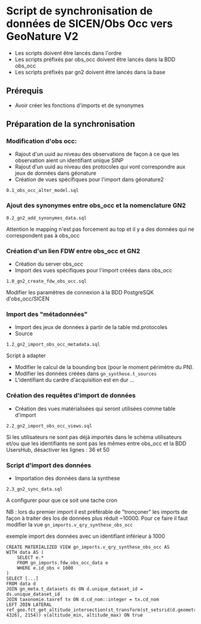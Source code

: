 # Script de synchronisation de données de SICEN/Obs Occ vers GeoNature V2



- Les scripts doivent être lancés dans l'ordre
- Les scripts préfixés par obs_occ doivent être lancés dans la BDD obs_occ
- Les scripts préfixés par gn2 doivent être lancés dans la base

## Prérequis
* Avoir créer les fonctions d'imports et de synonymes

## Préparation de la synchronisation

### Modification d'obs occ:
* Rajout d'un uuid au niveau des observations de façon à ce que les observation aient un identifiant unique SINP
* Rajout d'un uuid au niveau des protocoles qui vont correspondre aux jeux de données dans géonature
* Création de vues spécifiques pour l'import dans géonature2

```
0.1_obs_occ_alter_model.sql
```

### Ajout des synonymes entre obs_occ et la nomenclature GN2

```
0.2_gn2_add_synonymes_data.sql
```
Attention le mapping n'est pas forcement au top et il y a des données qui ne correspondent pas à obs_occ

### Création d'un lien FDW entre obs_occ et GN2
* Création du server obs_occ
* Import des vues spécifiques pour l'import créées dans obs_occ

```
1.0_gn2_create_fdw_obs_occ.sql
```

Modifier les paramètres de connexion à la BDD PostgreSQK d'obs_occ/SICEN

### Import des "métadonnées"
* Import des jeux de données à partir de la table md.protocoles
* Source
```
1.2_gn2_import_obs_occ_metadata.sql
```

Script à adapter
* Modifier le calcul de la bounding box (pour le moment périmètre du PN). 
* Modifier les données créées dans ``gn_synthese.t_sources``
* L'identifiant du cardre d'acquisition est en dur ...

### Création des requêtes d'import de données
* Création des vues matérialisées qui seront utilisées comme table d'import

```
2.2_gn2_import_obs_occ_views.sql
```
Si les utilisateurs ne sont pas déjà importés dans le schéma utilisateurs et/ou que les identifiants ne sont pas les mêmes entre obs_occ et la BDD UsersHub, désactiver les lignes : 36 et 50


### Script d'import des données 
* Importation des données dans la synthese
```
2.3_gn2_sync_data.sql
```

A configurer pour que ce soit une tache cron

NB : lors du premier import il est préférable de "tronçoner" les imports de façon à traiter des los de données plus réduit ~10000. Pour ce faire il faut modifier la vue ```gn_imports.v_qry_synthese_obs_occ```

exemple import des données avec un identifiant inférieur à 1000
```
CREATE MATERIALIZED VIEW gn_imports.v_qry_synthese_obs_occ AS 
WITH data AS (
    SELECT e.* 
    FROM gn_imports.fdw_obs_occ_data e
    WHERE e.id_obs < 1000
)
SELECT [...]
FROM data d
JOIN gn_meta.t_datasets ds ON d.unique_dataset_id = ds.unique_dataset_id
JOIN taxonomie.taxref tx ON d.cd_nom::integer = tx.cd_nom
LEFT JOIN LATERAL ref_geo.fct_get_altitude_intersection(st_transform(st_setsrid(d.geometrie, 4326), 2154)) v(altitude_min, altitude_max) ON true
```